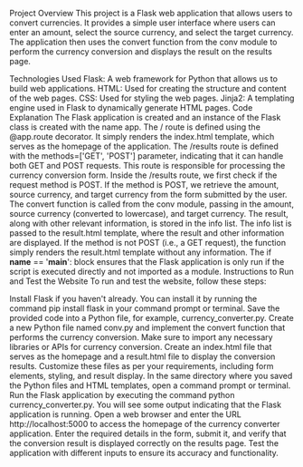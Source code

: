 Project Overview
This project is a Flask web application that allows users to convert currencies. It provides a simple user interface where users can enter an amount, select the source currency, and select the target currency. The application then uses the convert function from the conv module to perform the currency conversion and displays the result on the results page.

Technologies Used
Flask: A web framework for Python that allows us to build web applications.
HTML: Used for creating the structure and content of the web pages.
CSS: Used for styling the web pages.
Jinja2: A templating engine used in Flask to dynamically generate HTML pages.
Code Explanation
The Flask application is created and an instance of the Flask class is created with the name app.
The / route is defined using the @app.route decorator. It simply renders the index.html template, which serves as the homepage of the application.
The /results route is defined with the methods=['GET', 'POST'] parameter, indicating that it can handle both GET and POST requests. This route is responsible for processing the currency conversion form.
Inside the /results route, we first check if the request method is POST.
If the method is POST, we retrieve the amount, source currency, and target currency from the form submitted by the user.
The convert function is called from the conv module, passing in the amount, source currency (converted to lowercase), and target currency.
The result, along with other relevant information, is stored in the info list.
The info list is passed to the result.html template, where the result and other information are displayed.
If the method is not POST (i.e., a GET request), the function simply renders the result.html template without any information.
The if __name__ == '__main__': block ensures that the Flask application is only run if the script is executed directly and not imported as a module.
Instructions to Run and Test the Website
To run and test the website, follow these steps:

Install Flask if you haven't already. You can install it by running the command pip install flask in your command prompt or terminal.
Save the provided code into a Python file, for example, currency_converter.py.
Create a new Python file named conv.py and implement the convert function that performs the currency conversion. Make sure to import any necessary libraries or APIs for currency conversion.
Create an index.html file that serves as the homepage and a result.html file to display the conversion results. Customize these files as per your requirements, including form elements, styling, and result display.
In the same directory where you saved the Python files and HTML templates, open a command prompt or terminal.
Run the Flask application by executing the command python currency_converter.py.
You will see some output indicating that the Flask application is running.
Open a web browser and enter the URL http://localhost:5000 to access the homepage of the currency converter application.
Enter the required details in the form, submit it, and verify that the conversion result is displayed correctly on the results page.
Test the application with different inputs to ensure its accuracy and functionality.
